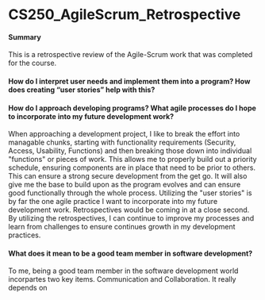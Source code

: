 # CS250_AgileScrum_Retrospective
#### Summary
This is a retrospective review of the Agile-Scrum work that was completed for the course.

#### How do I interpret user needs and implement them into a program? How does creating “user stories” help with this?
 

#### How do I approach developing programs? What agile processes do I hope to incorporate into my future development work?
When approaching a development project, I like to break the effort into managable chunks, starting with functionality requirements (Security, Access, Usability, Functions) and then breaking those down into individual "functions" or pieces of work. This allows me to properly build out a priority schedule, ensuring components are in place that need to be prior to others. This can ensure a strong secure development from the get go. It will also give me the base to build upon as the program evolves and can ensure good functionally through the whole process. Utilizing the "user stories" is by far the one agile practice I want to incorporate into my future development work. Retrospectives would be coming in at a close second. By utilizing the retrospectives, I can continue to improve my processes and learn from challenges to ensure continues growth in my development practices.

#### What does it mean to be a good team member in software development?
To me, being a good team member in the software development world incorpartes two key items. Communication and Collaboration. It really depends on 
